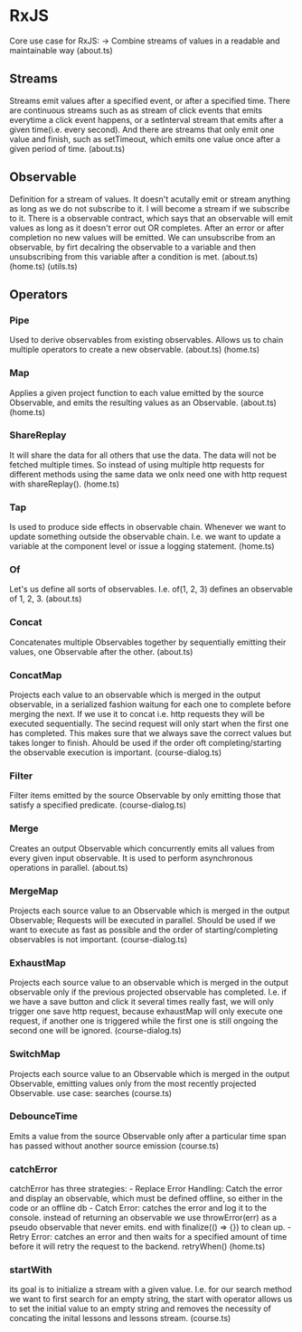 # RxJS

Core use case for RxJS: 
-> Combine streams of values in a readable and maintainable way
(about.ts)

## Streams

Streams emit values after a specified event, or after a specified time. There are continuous streams such as as stream of click events that emits everytime a click event happens, or a setInterval stream that emits after a given time(i.e. every second). And there are streams that only emit one value and finish, such as setTimeout, which emits one value once after a given period of time.
(about.ts)


## Observable

Definition for a stream of values. It doesn't acutally emit or stream anything as long as we do not subscribe to it. 
I will become a stream if we subscribe to it. There is a observable contract, which says that an observable will emit values as long as
it doesn't error out OR completes. After an error or after completion no new values will be emitted. 
We can unsubscribe from an observable, by firt decalring the observable to a variable and then unsubscribing from this variable after a condition is met. 
(about.ts)
(home.ts)
(utils.ts)

## Operators

### Pipe
Used to derive observables from existing observables. Allows us to chain multiple operators to create a new observable.
(about.ts)
(home.ts)

### Map
Applies a given project function to each value emitted by the source Observable, and emits the resulting values as an Observable.
(about.ts)
(home.ts)

### ShareReplay
It will share the data for all others that use the data. The data will not be fetched multiple times. So instead of using multiple http requests for different methods using the same data we onlx need one with http request with shareReplay().
(home.ts)

### Tap
Is used to produce side effects in observable chain. Whenever we want to update something outside the observable chain.
I.e. we want to update a variable at the component level or issue a logging statement.
(home.ts)

### Of
Let's us define all sorts of observables.
I.e. of(1, 2, 3) defines an observable of 1, 2, 3.
(about.ts)

### Concat
Concatenates multiple Observables together by sequentially emitting their values, one Observable after the other.
(about.ts)

### ConcatMap
Projects each value to an observable which is merged in the output observable, in a serialized fashion waitung for each one to complete before merging the next.
If we use it to concat i.e. http requests they will be executed sequentially. The secind request will only start when the first one has completed. This makes sure that we always save the correct values but takes longer to finish.
Ahould be used if the order oft completing/starting the observable execution is important.
(course-dialog.ts)

### Filter
Filter items emitted by the source Observable by only emitting those that satisfy a specified predicate.
(course-dialog.ts)

### Merge
Creates an output Observable which concurrently emits all values from every given input observable. 
It is used to perform asynchronous operations in parallel.
(about.ts)

### MergeMap
Projects each source value to an Observable which is merged in the output Observable;
Requests will be executed in parallel. 
Should be used if we want to execute as fast as possible and the order of starting/completing observables is not important.
(course-dialog.ts)

### ExhaustMap
Projects each source value to an observable which is merged in the output observable only if the previous projected observable
has completed.
I.e. if we have a save button and click it several times really fast, we will only trigger one save http request, because exhaustMap
will only execute one request, if another one is triggered while the first one is still ongoing the second one will be ignored.
(course-dialog.ts)

### SwitchMap
Projects each source value to an Observable which is merged in the output Observable, emitting values only from the most recently projected Observable.
use case: searches
(course.ts)

### DebounceTime
Emits a value from the source Observable only after a particular time span has passed without another source emission
(course.ts)

### catchError
catchError has three strategies:
    - Replace Error Handling: Catch the error and display an observable, which must be defined offline, so either in the code or an offline db
    - Catch Error: catches the error and log it to the console. instead of returning an observable we use throwError(err) as a pseudo observable that never emits. end with finalize(() => {}) to clean up. 
    - Retry Error: catches an error and then waits for a specified amount of time before it will retry the request to the backend. retryWhen()
(home.ts)

### startWith
its goal is to initialize a stream with a given value. I.e. for our search method we want to first search for an empty string, the start with operator allows us to set the initial value to an empty string and removes the necessity of concating the inital lessons and lessons stream. 
(course.ts)
